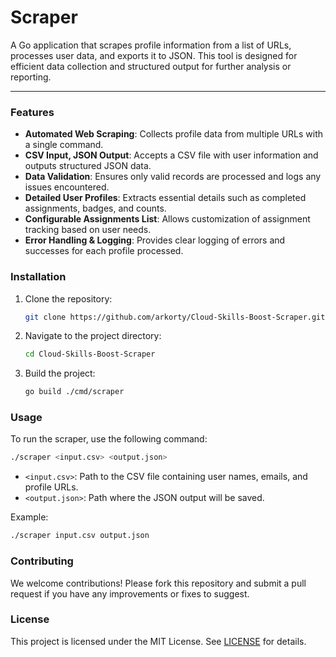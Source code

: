 # Scraper

A Go application that scrapes profile information from a list of URLs, processes user data, and exports it to JSON. This tool is designed for efficient data collection and structured output for further analysis or reporting.

---

### Features

- **Automated Web Scraping**: Collects profile data from multiple URLs with a single command.
- **CSV Input, JSON Output**: Accepts a CSV file with user information and outputs structured JSON data.
- **Data Validation**: Ensures only valid records are processed and logs any issues encountered.
- **Detailed User Profiles**: Extracts essential details such as completed assignments, badges, and counts.
- **Configurable Assignments List**: Allows customization of assignment tracking based on user needs.
- **Error Handling & Logging**: Provides clear logging of errors and successes for each profile processed.

### Installation

1. Clone the repository:
   ```bash
   git clone https://github.com/arkorty/Cloud-Skills-Boost-Scraper.git
   ```
2. Navigate to the project directory:
   ```bash
   cd Cloud-Skills-Boost-Scraper
   ```
3. Build the project:
   ```bash
   go build ./cmd/scraper
   ```

### Usage

To run the scraper, use the following command:

```bash
./scraper <input.csv> <output.json>
```

- `<input.csv>`: Path to the CSV file containing user names, emails, and profile URLs.
- `<output.json>`: Path where the JSON output will be saved.

Example:

```bash
./scraper input.csv output.json
```

### Contributing

We welcome contributions! Please fork this repository and submit a pull request if you have any improvements or fixes to suggest.

### License

This project is licensed under the MIT License. See [LICENSE](LICENSE) for details.
